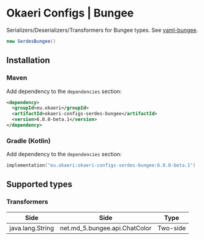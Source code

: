 # Okaeri Configs | Bungee

Serializers/Deserializers/Transformers for Bungee types. See [yaml-bungee](https://github.com/OkaeriPoland/okaeri-configs/tree/master/yaml-bungee).

```java
new SerdesBungee()
```

## Installation

### Maven

Add dependency to the `dependencies` section:

```xml
<dependency>
  <groupId>eu.okaeri</groupId>
  <artifactId>okaeri-configs-serdes-bungee</artifactId>
  <version>6.0.0-beta.1</version>
</dependency>
```

### Gradle (Kotlin)

Add dependency to the `dependencies` section:

```kotlin
implementation("eu.okaeri:okaeri-configs-serdes-bungee:6.0.0-beta.1")
```

## Supported types

### Transformers

| Side | Side | Type |
|-|-|-|
| java.lang.String | net.md_5.bungee.api.ChatColor | Two-side |
